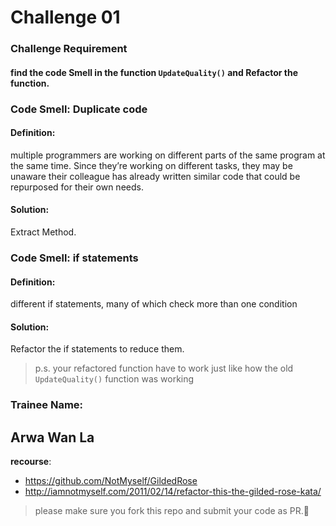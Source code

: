 # Challenge 01

### **Challenge Requirement**

#### find the code Smell in the function `UpdateQuality()` and Refactor the function.




### Code Smell: Duplicate code


#### Definition: 
multiple programmers are working on different parts of the same program at the same time. Since they’re working on different tasks, they may be unaware their colleague has already written similar code that could be repurposed for their own needs.

#### Solution:
Extract Method. 


### Code Smell: if statements

#### Definition: 
different if statements, many of which check more than one condition

#### Solution:
Refactor the if statements to reduce them.

> p.s. your refactored function have to work just like how the old `UpdateQuality()` function was working


### Trainee Name:

Arwa Wan La
---


**recourse**: 
- https://github.com/NotMyself/GildedRose
- http://iamnotmyself.com/2011/02/14/refactor-this-the-gilded-rose-kata/

> please make sure you fork this repo and submit your code as PR.🦾
